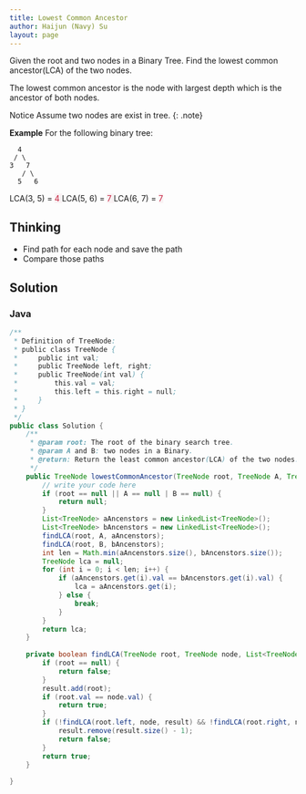 ```yaml
---
title: Lowest Common Ancestor
author: Haijun (Navy) Su
layout: page
---
```

Given the root and two nodes in a Binary Tree. Find the lowest common ancestor(LCA) of the two nodes.

The lowest common ancestor is the node with largest depth which is the ancestor of both nodes.

<i class="fa fa-info-circle" aria-hidden="true"></i> Notice
Assume two nodes are exist in tree.
{: .note}

**Example**
For the following binary tree:
~~~
  4
 / \
3   7
   / \
  5   6
~~~
LCA(3, 5) = <font style="color: #C72541; background: #F9F2F4;">4 </font>
LCA(5, 6) = <font style="color: #C72541; background: #F9F2F4;">7 </font>
LCA(6, 7) = <font style="color: #C72541; background: #F9F2F4;">7 </font>

## Thinking
* Find path for each node and save the path
* Compare those paths

## Solution
### Java
~~~ java
/**
 * Definition of TreeNode:
 * public class TreeNode {
 *     public int val;
 *     public TreeNode left, right;
 *     public TreeNode(int val) {
 *         this.val = val;
 *         this.left = this.right = null;
 *     }
 * }
 */
public class Solution {
    /**
     * @param root: The root of the binary search tree.
     * @param A and B: two nodes in a Binary.
     * @return: Return the least common ancestor(LCA) of the two nodes.
     */
    public TreeNode lowestCommonAncestor(TreeNode root, TreeNode A, TreeNode B) {
        // write your code here
        if (root == null || A == null | B == null) {
            return null;
        }
        List<TreeNode> aAncenstors = new LinkedList<TreeNode>();
        List<TreeNode> bAncenstors = new LinkedList<TreeNode>();
        findLCA(root, A, aAncenstors);
        findLCA(root, B, bAncenstors);
        int len = Math.min(aAncenstors.size(), bAncenstors.size());
        TreeNode lca = null;
        for (int i = 0; i < len; i++) {
            if (aAncenstors.get(i).val == bAncenstors.get(i).val) {
                lca = aAncenstors.get(i);
            } else {
                break;
            }
        }
        return lca;
    }
    
    private boolean findLCA(TreeNode root, TreeNode node, List<TreeNode> result) {
        if (root == null) {
            return false;
        }
        result.add(root);
        if (root.val == node.val) {
            return true;
        }
        if (!findLCA(root.left, node, result) && !findLCA(root.right, node, result)) {
            result.remove(result.size() - 1);
            return false;
        }
        return true;
    }
    
}
~~~
